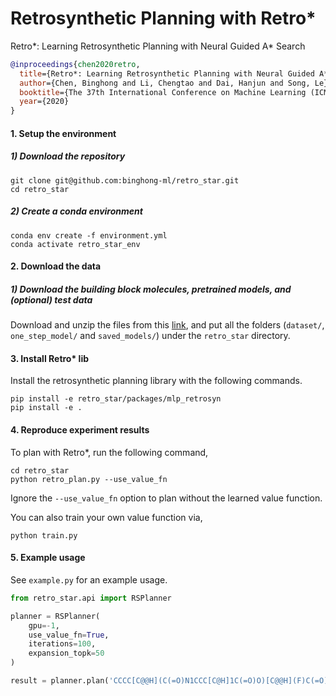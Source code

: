 # Retrosynthetic Planning with Retro*

Retro*: Learning Retrosynthetic Planning with Neural Guided A* Search

```bibtex
@inproceedings{chen2020retro,
  title={Retro*: Learning Retrosynthetic Planning with Neural Guided A* Search},
  author={Chen, Binghong and Li, Chengtao and Dai, Hanjun and Song, Le},
  booktitle={The 37th International Conference on Machine Learning (ICML 2020)},
  year={2020}
}
```

#### 1. Setup the environment

##### 1) Download the repository
    
    git clone git@github.com:binghong-ml/retro_star.git
    cd retro_star
    
##### 2) Create a conda environment
    
    conda env create -f environment.yml
    conda activate retro_star_env

#### 2. Download the data

##### 1) Download the building block molecules, pretrained models, and (optional) test data 

Download and unzip the files from this [link](https://www.dropbox.com/s/ar9cupb18hv96gj/retro_data.zip?dl=0), 
and put all the folders (```dataset/```, ```one_step_model/``` and ```saved_models/```) under the ```retro_star``` directory.

#### 3. Install Retro* lib

Install the retrosynthetic planning library with the following commands.

    pip install -e retro_star/packages/mlp_retrosyn
    pip install -e .

#### 4. Reproduce experiment results

To plan with Retro*, run the following command,

    cd retro_star
    python retro_plan.py --use_value_fn
    
Ignore the ```--use_value_fn``` option to plan without the learned value function.

You can also train your own value function via,

    python train.py
    

#### 5. Example usage

See ```example.py``` for an example usage.

```python
from retro_star.api import RSPlanner

planner = RSPlanner(
    gpu=-1,
    use_value_fn=True,
    iterations=100,
    expansion_topk=50
)

result = planner.plan('CCCC[C@@H](C(=O)N1CCC[C@H]1C(=O)O)[C@@H](F)C(=O)OC')
```
